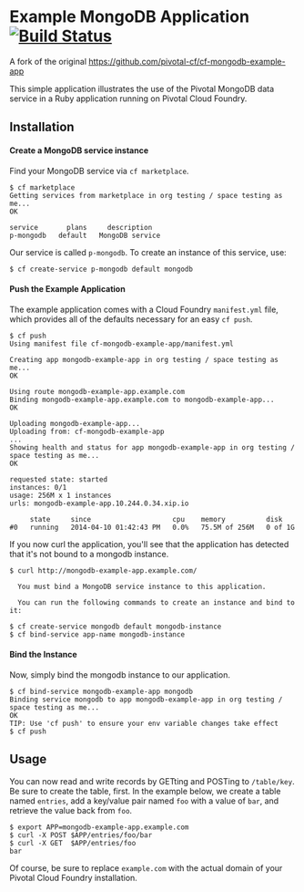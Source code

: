 # Example MongoDB Application [![Build Status](https://travis-ci.org/pivotal-cf/cf-mongodb-example-app.svg)](https://travis-ci.org/pivotal-cf/cf-mongodb-example-app)

A fork of the original https://github.com/pivotal-cf/cf-mongodb-example-app

This simple application illustrates the use of the Pivotal MongoDB data service in a Ruby application running on Pivotal Cloud Foundry.

## Installation

#### Create a MongoDB service instance

Find your MongoDB service via `cf marketplace`.

```
$ cf marketplace
Getting services from marketplace in org testing / space testing as me...
OK

service       plans     description
p-mongodb   default   MongoDB service
```

Our service is called `p-mongodb`.  To create an instance of this service, use:

```
$ cf create-service p-mongodb default mongodb
```

#### Push the Example Application

The example application comes with a Cloud Foundry `manifest.yml` file, which provides all of the defaults necessary for an easy `cf push`.

```
$ cf push
Using manifest file cf-mongodb-example-app/manifest.yml

Creating app mongodb-example-app in org testing / space testing as me...
OK

Using route mongodb-example-app.example.com
Binding mongodb-example-app.example.com to mongodb-example-app...
OK

Uploading mongodb-example-app...
Uploading from: cf-mongodb-example-app
...
Showing health and status for app mongodb-example-app in org testing / space testing as me...
OK

requested state: started
instances: 0/1
usage: 256M x 1 instances
urls: mongodb-example-app.10.244.0.34.xip.io

     state     since                    cpu    memory          disk
#0   running   2014-04-10 01:42:43 PM   0.0%   75.5M of 256M   0 of 1G
```

If you now curl the application, you'll see that the application has detected that it's not bound to a mongodb instance.

```
$ curl http://mongodb-example-app.example.com/

  You must bind a MongoDB service instance to this application.

  You can run the following commands to create an instance and bind to it:

$ cf create-service mongodb default mongodb-instance
$ cf bind-service app-name mongodb-instance
```

#### Bind the Instance

Now, simply bind the mongodb instance to our application.

```
$ cf bind-service mongodb-example-app mongodb
Binding service mongodb to app mongodb-example-app in org testing / space testing as me...
OK
TIP: Use 'cf push' to ensure your env variable changes take effect
$ cf push
```

## Usage

You can now read and write records by GETting and POSTing to `/table/key`.  Be sure to create the table, first.  In the example below, we create a table named `entries`, add a key/value pair named `foo` with a value of `bar`, and retrieve the value back from `foo`.

```
$ export APP=mongodb-example-app.example.com
$ curl -X POST $APP/entries/foo/bar
$ curl -X GET  $APP/entries/foo
bar
```

Of course, be sure to replace `example.com` with the actual domain of your Pivotal Cloud Foundry installation.

